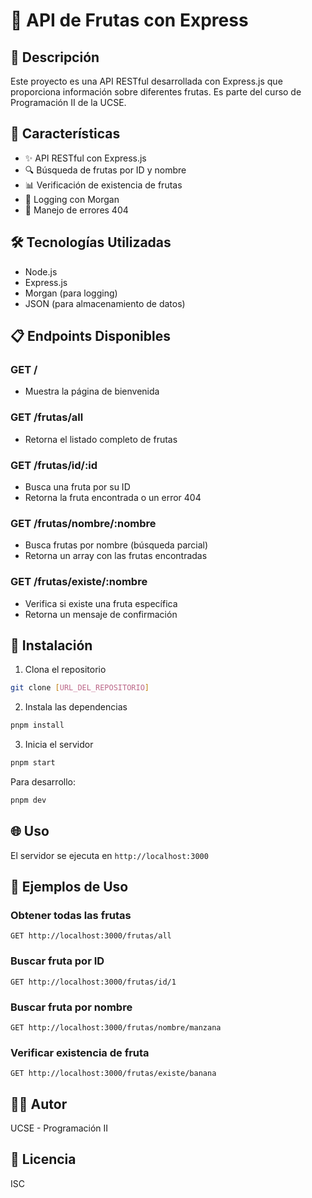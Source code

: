 # 🍎 API de Frutas con Express

## 📝 Descripción

Este proyecto es una API RESTful desarrollada con Express.js que proporciona información sobre diferentes frutas. Es parte del curso de Programación II de la UCSE.

## 🚀 Características

- ✨ API RESTful con Express.js
- 🔍 Búsqueda de frutas por ID y nombre
- 📊 Verificación de existencia de frutas
- 📝 Logging con Morgan
- 🎯 Manejo de errores 404

## 🛠️ Tecnologías Utilizadas

- Node.js
- Express.js
- Morgan (para logging)
- JSON (para almacenamiento de datos)

## 📋 Endpoints Disponibles

### GET /

- Muestra la página de bienvenida

### GET /frutas/all

- Retorna el listado completo de frutas

### GET /frutas/id/:id

- Busca una fruta por su ID
- Retorna la fruta encontrada o un error 404

### GET /frutas/nombre/:nombre

- Busca frutas por nombre (búsqueda parcial)
- Retorna un array con las frutas encontradas

### GET /frutas/existe/:nombre

- Verifica si existe una fruta específica
- Retorna un mensaje de confirmación

## 🚀 Instalación

1. Clona el repositorio

```bash
git clone [URL_DEL_REPOSITORIO]
```

2. Instala las dependencias

```bash
pnpm install
```

3. Inicia el servidor

```bash
pnpm start
```

Para desarrollo:

```bash
pnpm dev
```

## 🌐 Uso

El servidor se ejecuta en `http://localhost:3000`

## 📝 Ejemplos de Uso

### Obtener todas las frutas

```http
GET http://localhost:3000/frutas/all
```

### Buscar fruta por ID

```http
GET http://localhost:3000/frutas/id/1
```

### Buscar fruta por nombre

```http
GET http://localhost:3000/frutas/nombre/manzana
```

### Verificar existencia de fruta

```http
GET http://localhost:3000/frutas/existe/banana
```

## 👨‍💻 Autor

UCSE - Programación II

## 📄 Licencia

ISC

